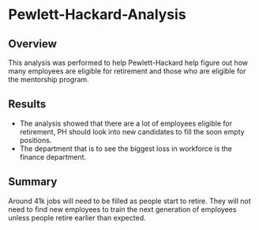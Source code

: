 # Pewlett-Hackard-Analysis
## Overview
This analysis was performed to help Pewlett-Hackard help figure out how many employees are eligible for retirement and those who are eligible for the mentorship program.
## Results
- The analysis showed that there are a lot of employees eligible for retirement, PH should look into new candidates to fill the soon empty positions.
- The department that is to see the biggest loss in workforce is the finance department.
## Summary
Around 41k jobs will need to be filled as people start to retire. They will not need to find new employees to train the next generation of employees unless people retire earlier than expected.
